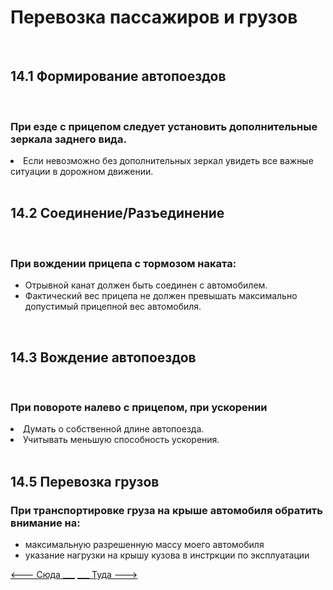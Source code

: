 <h1>Перевозка пассажиров и грузов</h1>
<br>
<h2>14.1 Формирование автопоездов</h2>
<br>
<h3>При езде с прицепом следует установить дополнительные зеркала заднего вида.</h3>
<li>Если невозможно без дополнительных зеркал увидеть все важные ситуации в дорожном движении.</li>
<br>
<h2>14.2 Соединение/Разъединение</h2>
<br>
<h3>При вождении прицепа с тормозом наката:</h3>
<ul>
<li>Отрывной канат должен быть соединен с автомобилем.</li>
<li>Фактический вес прицепа не должен превышать максимально допустимый прицепной вес автомобиля.</li>
</ul>
<br>
<h2>14.3 Вождение автопоездов</h2>
<br>
<h3>При повороте налево с прицепом, при ускорении</h3>
<li>Думать о собственной длине автопоезда.</li>
<li>Учитывать меньшую способность ускорения.</li>
<br>
<h2>14.5 Перевозка грузов</h2>
<h3>При транспортировке груза на крыше автомобиля обратить внимание на:</h3>
<ul>
<li>максимальную разрешенную массу моего автомобиля</li>
<li>указание нагрузки на крышу кузова в инстркции по эксплуатации</li>
</ul>

[<--- Сюда ___](/13%20-%20technical%20conditions%20&%20ecology.md)
[___ Туда --->](/01%20-%20human%20risk%20factor.md)
